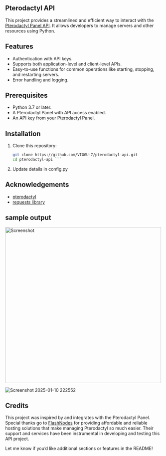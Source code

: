 ## Pterodactyl API
This project provides a streamlined and efficient way to interact with the [Pterodactyl Panel API](https://pterodactyl.io/). It allows developers to manage servers and other resources using Python.
## Features
- Authentication with API keys.
- Supports both application-level and client-level APIs.
- Easy-to-use functions for common operations like starting, stopping, and restarting servers.
- Error handling and logging.
## Prerequisites

- Python 3.7 or later.
- A Pterodactyl Panel with API access enabled.
- An API key from your Pterodactyl Panel.
## Installation

1. Clone this repository:

   ```bash
   git clone https://github.com/VIGGU-7/pterodactyl-api.git
   cd pterodactyl-api ```
2. Update details in config.py
## Acknowledgements
- [pterodactyl](pterodactyl.io)
- [requests library](https://pypi.org/project/requests/)

## sample output
<img src="https://github.com/user-attachments/assets/58f16aec-0eb7-4464-bbbe-6adae403e44f" alt="Screenshot" width="500">

![Screenshot 2025-01-10 222552](https://github.com/user-attachments/assets/d3e03d28-c9b1-43fe-9434-21754ee7d82b)


## Credits
This project was inspired by and integrates with the Pterodactyl Panel. Special thanks go to [FlashNodes](https://flashnodes.in) for providing affordable and reliable hosting solutions that make managing Pterodactyl so much easier. Their support and services have been instrumental in developing and testing this API project.
  
Let me know if you’d like additional sections or features in the README!
